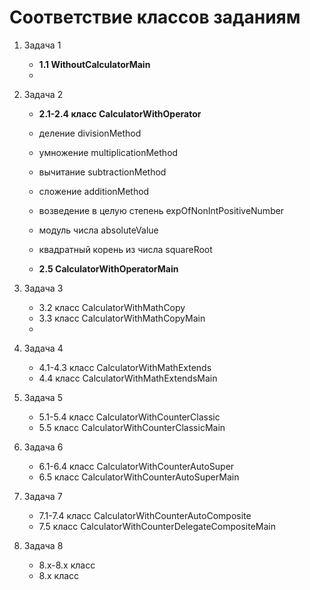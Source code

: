 # Соответствие классов заданиям

1. Задача 1
    - **1.1 WithoutCalculatorMain**
    - 

2. Задача 2 
   - **2.1-2.4 класс CalculatorWithOperator**
   - деление divisionMethod
   - умножение multiplicationMethod
   - вычитание subtractionMethod
   - сложение additionMethod
   - возведение в целую степень expOfNonIntPositiveNumber
   - модуль числа absoluteValue
   - квадратный корень из числа squareRoot
   
   - **2.5 CalculatorWithOperatorMain**

3. Задача 3
   - 3.2 класс CalculatorWithMathCopy
   - 3.3 класс CalculatorWithMathCopyMain
   - 
4. Задача 4
   - 4.1-4.3 класс CalculatorWithMathExtends
   - 4.4 класс CalculatorWithMathExtendsMain

5. Задача 5
   - 5.1-5.4 класс CalculatorWithCounterClassic
   - 5.5 класс CalculatorWithCounterClassicMain

6. Задача 6
   - 6.1-6.4 класс CalculatorWithCounterAutoSuper
   - 6.5 класс CalculatorWithCounterAutoSuperMain

7. Задача 7
   - 7.1-7.4 класс CalculatorWithCounterAutoComposite
   - 7.5 класс CalculatorWithCounterDelegateCompositeMain

8. Задача 8
   - 8.x-8.x класс 
   - 8.x класс 
   


